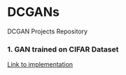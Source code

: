 # DCGANs
DCGAN Projects Repository

### 1. GAN trained on CIFAR Dataset 
[Link to implementation](https://github.com/sumansid/DCGANs/tree/master/CIFAR%20GAN)


